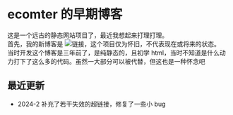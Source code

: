 # ecomter 的早期博客
这是一个远古的静态网站项目了，最近我想起来打理打理。  
首先，我的新博客是 ![链接](https://ecomter.site)，这个项目仅为怀旧，不代表现在或将来的状态。   
当时开发这个博客是三年前了，是纯静态的，且初学 html，当时不知道是什么动力打下了这么多的代码。虽然一大部分可以被代替，但这也是一种怀念吧

## 最近更新
- 2024-2 补充了若干失效的超链接，修复了一些小 bug
